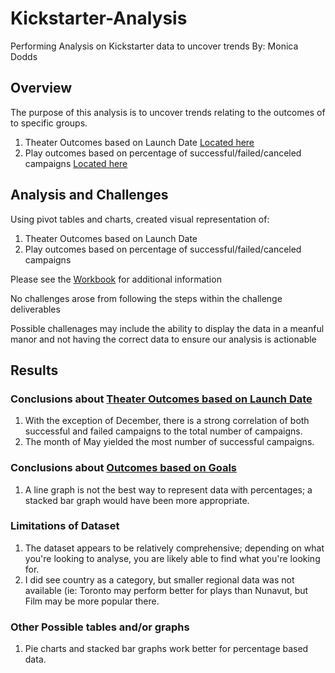 # Kickstarter-Analysis
Performing Analysis on Kickstarter data to uncover trends
By: Monica Dodds

## Overview
The purpose of this analysis is to uncover trends relating to the outcomes of to specific groups.
1) Theater Outcomes based on Launch Date [Located here](https://github.com/mododds/Kickstarter-Analysis/blob/main/Theater_Outcomes_Vs_Launch.png)
2) Play outcomes based on percentage of successful/failed/canceled campaigns [Located here](https://github.com/mododds/Kickstarter-Analysis/blob/main/Outcomes_vs_Goals.png)

## Analysis and Challenges
Using pivot tables and charts, created visual representation of:
1) Theater Outcomes based on Launch Date
2) Play outcomes based on percentage of successful/failed/canceled campaigns

Please see the [Workbook](https://github.com/mododds/Kickstarter-Analysis/blob/main/Kickstarter_Challenge.zip) for additional information

No challenges arose from following the steps within the challenge deliverables

Possible challenages may include the ability to display the data in a meanful manor and not having the correct data to ensure our analysis is actionable


## Results
### Conclusions about [Theater Outcomes based on Launch Date](https://github.com/mododds/Kickstarter-Analysis/blob/main/Theater_Outcomes_Vs_Launch.png)
1) With the exception of December, there is a strong correlation of both successful and failed campaigns to the total number of campaigns.
2) The month of May yielded the most number of successful campaigns.

### Conclusions about [Outcomes based on Goals](https://github.com/mododds/Kickstarter-Analysis/blob/main/Outcomes_vs_Goals.png)
1) A line graph is not the best way to represent data with percentages; a stacked bar graph would have been more appropriate.  

### Limitations of Dataset
1) The dataset appears to be relatively comprehensive; depending on what you're looking to analyse, you are likely able to find what you're looking for.  
2) I did see country as a category, but smaller regional data was not available (ie: Toronto may perform better for plays than Nunavut, but Film may be more popular there. 

### Other Possible tables and/or graphs
1) Pie charts and stacked bar graphs work better for percentage based data.

